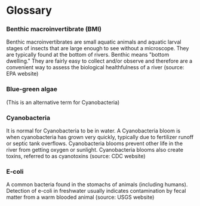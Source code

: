 # Glossary

### Benthic macroinvertibrate (BMI)
Benthic macroinvertibrates are small aquatic animals and aquatic larval stages of insects that are large enough to see without a microscope.  They are typically found at the bottom of rivers.  Benthic means "bottom dwelling."  They are fairly easy to collect and/or observe and therefore are a convenient way to assess the biological healthfulness of a river (source:  EPA website)

### Blue-green algae
(This is an alternative term for Cyanobacteria)

### Cyanobacteria
It is normal for Cyanobacteria to be in water.  A Cyanobacteria bloom is when cyanobacteria has grown very quickly, typically due to fertilizer runoff or septic tank overflows.  Cyanobacteria blooms prevent other life in the river from getting oxygen or sunlight.  Cyanobacteria blooms also create toxins, referred to as cyanotoxins (source: CDC website)

### E-coli
A common bacteria found in the stomachs of animals (including humans).  Detection of e-coli in freshwater usually indicates contamination by fecal matter from a warm blooded animal (source: USGS website)

